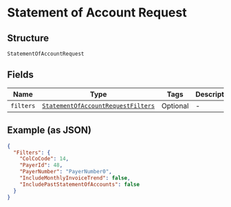 
# Statement of Account Request

## Structure

`StatementOfAccountRequest`

## Fields

| Name | Type | Tags | Description |
|  --- | --- | --- | --- |
| `filters` | [`StatementOfAccountRequestFilters`](../../doc/models/statement-of-account-request-filters.md) | Optional | - |

## Example (as JSON)

```json
{
  "Filters": {
    "ColCoCode": 14,
    "PayerId": 48,
    "PayerNumber": "PayerNumber0",
    "IncludeMonthlyInvoiceTrend": false,
    "IncludePastStatementOfAccounts": false
  }
}
```

